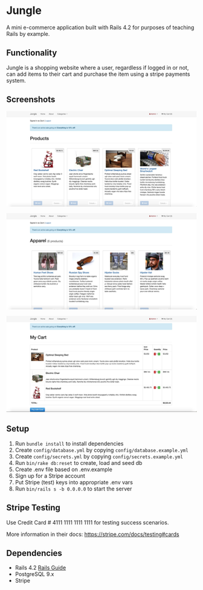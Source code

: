# Jungle

A mini e-commerce application built with Rails 4.2 for purposes of teaching Rails by example.

## Functionality

Jungle is a shopping website where a user, regardless if logged in or not, can add items to their cart and purchase the item using a stripe payments system.

## Screenshots

!["Home"](https://github.com/ZSully09/Jungle/blob/master/screenshots/Home.jpeg)

!["Apparel"](https://github.com/ZSully09/Jungle/blob/master/screenshots/Apparel.jpeg)

!["My Cart"](https://github.com/ZSully09/Jungle/blob/master/screenshots/Cart.jpeg)

## Setup

1. Run `bundle install` to install dependencies
2. Create `config/database.yml` by copying `config/database.example.yml`
3. Create `config/secrets.yml` by copying `config/secrets.example.yml`
4. Run `bin/rake db:reset` to create, load and seed db
5. Create .env file based on .env.example
6. Sign up for a Stripe account
7. Put Stripe (test) keys into appropriate .env vars
8. Run `bin/rails s -b 0.0.0.0` to start the server

## Stripe Testing

Use Credit Card # 4111 1111 1111 1111 for testing success scenarios.

More information in their docs: <https://stripe.com/docs/testing#cards>

## Dependencies

- Rails 4.2 [Rails Guide](http://guides.rubyonrails.org/v4.2/)
- PostgreSQL 9.x
- Stripe
